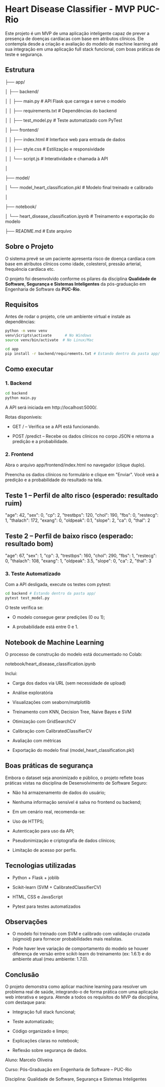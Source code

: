 # Heart Disease Classifier - MVP PUC-Rio

Este projeto é um MVP de uma aplicação inteligente capaz de prever a presença de doenças cardíacas com base em atributos clínicos. Ele contempla desde a criação e avaliação do modelo de machine learning até sua integração em uma aplicação full stack funcional, com boas práticas de teste e segurança.

## Estrutura

├── app/

│ ├── backend/

│ │ ├── main.py # API Flask que carrega e serve o modelo

│ │ ├── requirements.txt # Dependências do backend

│ │ ├── test_model.py # Teste automatizado com PyTest

│ ├── frontend/

│ │ ├── index.html # Interface web para entrada de dados

│ │ ├── style.css # Estilização e responsividade

│ │ └── script.js # Interatividade e chamada à API

│

├── model/

│ └── model_heart_classification.pkl # Modelo final treinado e calibrado

│

├── notebook/

│ └── heart_disease_classification.ipynb # Treinamento e exportação do modelo

├── README.md # Este arquivo

## Sobre o Projeto

O sistema prevê se um paciente apresenta risco de doença cardíaca com base em atributos clínicos como idade, colesterol, pressão arterial, frequência cardíaca etc.

O projeto foi desenvolvido conforme os pilares da disciplina **Qualidade de Software, Segurança e Sistemas Inteligentes** da pós-graduação em Engenharia de Software da **PUC-Rio**.

## Requisitos

Antes de rodar o projeto, crie um ambiente virtual e instale as dependências:

```bash
python -m venv venv
venv\Scripts\activate      # No Windows
source venv/bin/activate  # No Linux/Mac

cd app
pip install -r backend/requirements.txt # Estando dentro da pasta app/
```

## Como executar

### 1. Backend

```bash
cd backend
python main.py
```

A API será iniciada em http://localhost:5000/.

Rotas disponíveis:

- GET / – Verifica se a API está funcionando.

- POST /predict – Recebe os dados clínicos no corpo JSON e retorna a predição e a probabilidade.

### 2. Frontend

Abra o arquivo app/frontend/index.html no navegador (clique duplo).

Preencha os dados clínicos no formulário e clique em "Enviar".
Você verá a predição e a probabilidade do resultado na tela.

## Teste 1 – Perfil de alto risco (esperado: resultado ruim)

"age": 42,
"sex": 0,
"cp": 2,
"trestbps": 120,
"chol": 190,
"fbs": 0,
"restecg": 1,
"thalach": 172,
"exang": 0,
"oldpeak": 0.1,
"slope": 2,
"ca": 0,
"thal": 2

## Teste 2 – Perfil de baixo risco (esperado: resultado bom)

"age": 67,
"sex": 1,
"cp": 3,
"trestbps": 160,
"chol": 290,
"fbs": 1,
"restecg": 0,
"thalach": 108,
"exang": 1,
"oldpeak": 3.5,
"slope": 0,
"ca": 2,
"thal": 3

### 3. Teste Automatizado

Com a API desligada, execute os testes com pytest:

```bash
cd backend # Estando dentro da pasta app/
pytest test_model.py
```

O teste verifica se:

- O modelo consegue gerar predições (0 ou 1);

- A probabilidade está entre 0 e 1.

## Notebook de Machine Learning

O processo de construção do modelo está documentado no Colab:

notebook/heart_disease_classification.ipynb

Inclui:

- Carga dos dados via URL (sem necessidade de upload)

- Análise exploratória

- Visualizações com seaborn/matplotlib

- Treinamento com KNN, Decision Tree, Naive Bayes e SVM

- Otimização com GridSearchCV

- Calibração com CalibratedClassifierCV

- Avaliação com métricas

- Exportação do modelo final (model_heart_classification.pkl)

## Boas práticas de segurança

Embora o dataset seja anonimizado e público, o projeto reflete boas práticas vistas na disciplina de Desenvolvimento de Software Seguro:

- Não há armazenamento de dados do usuário;

- Nenhuma informação sensível é salva no frontend ou backend;

- Em um cenário real, recomenda-se:

* Uso de HTTPS;

* Autenticação para uso da API;

* Pseudonimização e criptografia de dados clínicos;

* Limitação de acesso por perfis.

## Tecnologias utilizadas

- Python + Flask + joblib

- Scikit-learn (SVM + CalibratedClassifierCV)

- HTML, CSS e JavaScript

- Pytest para testes automatizados

## Observações

- O modelo foi treinado com SVM e calibrado com validação cruzada (sigmoid) para fornecer probabilidades mais realistas.

- Pode haver leve variação de comportamento do modelo se houver diferença de versão entre scikit-learn do treinamento (ex: 1.6.1) e do ambiente atual (meu ambiente: 1.7.0).

## Conclusão

O projeto demonstra como aplicar machine learning para resolver um problema real de saúde, integrando-o de forma prática com uma aplicação web interativa e segura. Atende a todos os requisitos do MVP da disciplina, com destaque para:

- Integração full stack funcional;

- Teste automatizado;

- Código organizado e limpo;

- Explicações claras no notebook;

- Reflexão sobre segurança de dados.

Aluno: Marcelo Oliveira

Curso: Pós-Graduação em Engenharia de Software – PUC-Rio

Disciplina: Qualidade de Software, Segurança e Sistemas Inteligentes
